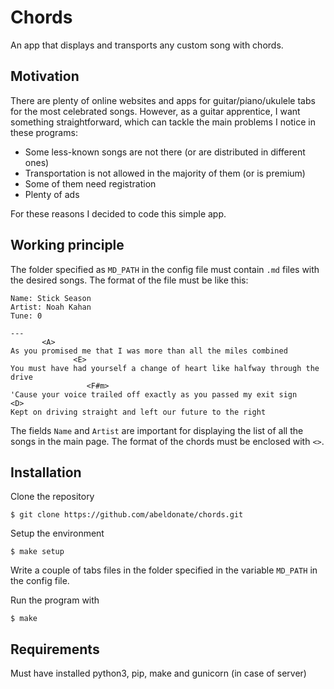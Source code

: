 # Chords

An app that displays and transports any custom song with chords.

## Motivation
There are plenty of online websites and apps for guitar/piano/ukulele tabs for the most celebrated songs. However, as a guitar apprentice, I want something straightforward, which can tackle the main problems I notice in these programs:
- Some less-known songs are not there (or are distributed in different ones)
- Transportation is not allowed in the majority of them (or is premium)
- Some of them need registration
- Plenty of ads

For these reasons I decided to code this simple app.


## Working principle
The folder specified as `MD_PATH` in the config file must contain `.md` files with the desired songs. The format of the file must be like this:

    Name: Stick Season
    Artist: Noah Kahan
    Tune: 0
    
    ---
           <A>
    As you promised me that I was more than all the miles combined
                  <E>
    You must have had yourself a change of heart like halfway through the drive
                     <F#m>
    'Cause your voice trailed off exactly as you passed my exit sign
    <D>
    Kept on driving straight and left our future to the right 

The fields `Name` and `Artist` are important for displaying the list of all the songs in the main page. The format of the chords must be enclosed with `<>`.

## Installation
Clone the repository

    $ git clone https://github.com/abeldonate/chords.git

Setup the environment

    $ make setup

Write a couple of tabs files in the folder specified in the variable `MD_PATH` in the config file. 

Run the program with

    $ make

## Requirements
Must have installed python3, pip, make and gunicorn (in case of server)